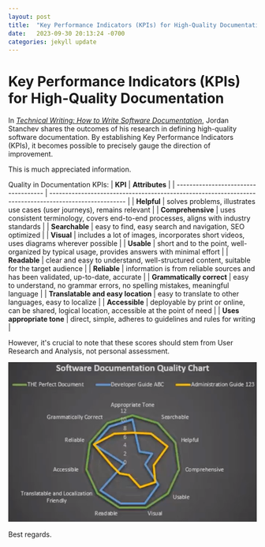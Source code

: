 ```yaml
---
layout: post
title:  "Key Performance Indicators (KPIs) for High-Quality Documentation"
date:   2023-09-30 20:13:24 -0700
categories: jekyll update
---
```

# Key Performance Indicators (KPIs) for High-Quality Documentation

In [*Technical Writing: How to Write Software Documentation*](https://www.udemy.com/course/start-your-career-as-user-assistance-developer/), Jordan Stanchev shares the outcomes of his research in defining high-quality software documentation. By establishing Key Performance Indicators (KPIs), it becomes possible to precisely gauge the direction of improvement.

This is much appreciated information.

Quality in Documentation KPIs:
| **KPI**                              | **Attributes**                                                                                         |
| ------------------------------------ | ------------------------------------------------------------------------------------------------------ |
| **Helpful**                          | solves problems, illustrates use cases (user journeys), remains relevant                               |
| **Comprehensive**                    | uses consistent terminology, covers end-to-end processes, aligns with industry standards               |
| **Searchable**                       | easy to find, easy search and navigation, SEO optimized                                                |
| **Visual**                           | includes a lot of images, incorporates short videos, uses diagrams wherever possible                   |
| **Usable**                           | short and to the point, well-organized by typical usage, provides answers with minimal effort          |
| **Readable**                         | clear and easy to understand, well-structured content, suitable for the target audience                |
| **Reliable**                         | information is from reliable sources and has been validated, up-to-date, accurate                      |
| **Grammatically correct**            | easy to understand, no grammar errors, no spelling mistakes, meaningful language                       |
| **Translatable and easy location**   | easy to translate to other languages, easy to localize                                                 |
| **Accessible**                       | deployable by print or online, can be shared, logical location, accessible at the point of need        |
| **Uses appropriate tone**            | direct, simple, adheres to guidelines and rules for writing                                            |


However, it's crucial to note that these scores should stem from User Research and Analysis, not personal assessment.

![Software Documentation Quality Chart](/documentationkpis.png)

Best regards.
